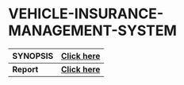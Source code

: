 # VEHICLE-INSURANCE-MANAGEMENT-SYSTEM

|SYNOPSIS|[Click here](https://github.com/SKsaikiran/VEHICLE-INSURANCE-MANAGEMENT-SYSTEM/blob/2aad7133cb5a7b3220e1ad215296059b6997b7b7/Documents/SYNOPSIS.md)|
|:-----|:---|
|**Report**|[**Click here**](https://github.com/SKsaikiran/VEHICLE-INSURANCE-MANAGEMENT-SYSTEM/blob/0943e353316b1804ce49524d003ff429c3fc1ff8/Documents/Report.md)|
